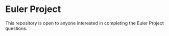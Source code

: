 # Euler Project
This repository is open to anyone interested in completing the Euler Project questions.
